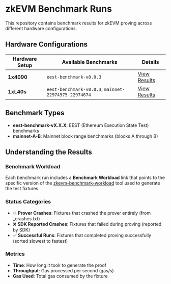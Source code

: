 # zkEVM Benchmark Runs

This repository contains benchmark results for zkEVM proving across different hardware configurations.

## Hardware Configurations

| Hardware Setup | Available Benchmarks | Details |
|----------------|---------------------|----------|
| **1x4090** | `eest-benchmark-v0.0.3` | [View Results](proving/1x4090/README.md) |
| **1xL40s** | `eest-benchmark-v0.0.3`, `mainnet-22974575-22974674` | [View Results](proving/1xL40s/README.md) |

## Benchmark Types

- **eest-benchmark-vX.X.X**: EEST (Ethereum Execution State Test) benchmarks
- **mainnet-A-B**: Mainnet block range benchmarks (blocks A through B)

## Understanding the Results

### Benchmark Workload

Each benchmark run includes a **Benchmark Workload** link that points to the specific version of the [zkevm-benchmark-workload](https://github.com/eth-act/zkevm-benchmark-workload) tool used to generate the test fixtures.

### Status Categories

- 💥 **Prover Crashes**: Fixtures that crashed the prover entirely (from _crashes.txt)
- ❌ **SDK Reported Crashes**: Fixtures that failed during proving (reported by SDK)
- ✅ **Successful Runs**: Fixtures that completed proving successfully (sorted slowest to fastest)

### Metrics

- **Time**: How long it took to generate the proof
- **Throughput**: Gas processed per second (gas/s)
- **Gas Used**: Total gas consumed by the fixture

